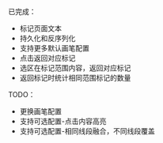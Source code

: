 已完成：

- 标记页面文本
- 持久化和反序列化
- 支持更多默认画笔配置
- 点击返回对应标记
- 选区在标记范围内容，返回对应标记
- 返回标记时统计相同范围标记的数量

TODO：

- 更换画笔配置
- 支持可选配置-点击内容高亮
- 支持可选配置-相同线段融合，不同线段覆盖
